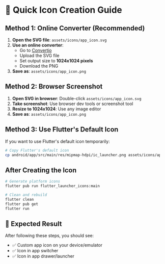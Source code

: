 # 🚀 Quick Icon Creation Guide

## Method 1: Online Converter (Recommended)

1. **Open the SVG file**: `assets/icons/app_icon.svg`
2. **Use an online converter**:
   - Go to [Convertio](https://convertio.co/svg-png/)
   - Upload the SVG file
   - Set output size to **1024x1024 pixels**
   - Download the PNG
3. **Save as**: `assets/icons/app_icon.png`

## Method 2: Browser Screenshot

1. **Open SVG in browser**: Double-click `assets/icons/app_icon.svg`
2. **Take screenshot**: Use browser dev tools or screenshot tool
3. **Resize to 1024x1024**: Use any image editor
4. **Save as**: `assets/icons/app_icon.png`

## Method 3: Use Flutter's Default Icon

If you want to use Flutter's default icon temporarily:

```bash
# Copy Flutter's default icon
cp android/app/src/main/res/mipmap-hdpi/ic_launcher.png assets/icons/app_icon.png
```

## After Creating the Icon

```bash
# Generate platform icons
flutter pub run flutter_launcher_icons:main

# Clean and rebuild
flutter clean
flutter pub get
flutter run
```

## 🎯 Expected Result

After following these steps, you should see:
- ✅ Custom app icon on your device/emulator
- ✅ Icon in app switcher
- ✅ Icon in app drawer/launcher 